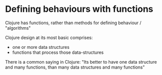 # Defining behaviours with functions

Clojure has functions, rather than methods for defining behaviour / "algorithms"

Clojure design at its most basic comprises:
 - one or more data structures
 - functions that process those data-structures

There is a common saying in Clojure: "Its better to have one data structure and many functions, than many data structures and many functions"
